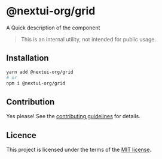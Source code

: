 # @nextui-org/grid

A Quick description of the component

> This is an internal utility, not intended for public usage.

## Installation

```sh
yarn add @nextui-org/grid
# or
npm i @nextui-org/grid
```

## Contribution

Yes please! See the
[contributing guidelines](https://github.com/nextui-org/nextui/blob/master/CONTRIBUTING.md)
for details.

## Licence

This project is licensed under the terms of the
[MIT license](https://github.com/nextui-org/nextui/blob/master/LICENSE).
